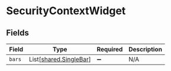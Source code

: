 # SecurityContextWidget


## Fields

| Field                                                      | Type                                                       | Required                                                   | Description                                                |
| ---------------------------------------------------------- | ---------------------------------------------------------- | ---------------------------------------------------------- | ---------------------------------------------------------- |
| `bars`                                                     | List[[shared.SingleBar](../../models/shared/singlebar.md)] | :heavy_minus_sign:                                         | N/A                                                        |